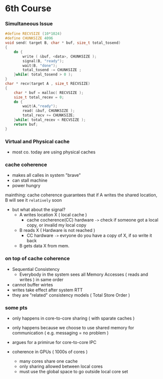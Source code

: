 6th Course  
=============

### Simultaneous Issue

```c
#define RECVSIZE (10*1024)
#define CHUNKSIZE 4096
void send( target B, char * buf, size_t total_tosend)
{
	do {
		write ( &buf, <data>, CHUNKSIZE );
		signal(B, "ready");
		wait(B, "done");
		total_tosend -= CHUNKSIZE ;
	}while( total_tosend > 0 );
}
char * recv(target A , size_t RECVSIZE)
{
	char * buf = malloc( RECVSIZE );
	size_t total_recev = 0;
	do {
		wait(A,"ready");
		read( &buf, CHUNKSIZE );
		total_recv += CHUNKSIZE;
	}while( total_recev < RECVSIZE );
	return buf;
}

```
### Virtual and Physical cache

* most co. today are using physical caches

### cache coherence

* makes all calles in system "brave"
* can stall machine
* power hungry

mainthing: cache coherence guarantees that if A writes the shared location,
B will see it `relatively` soon

* but what about the signal?
	* A writes location X ( local cache )
		* cache cocherence(CC) hardware `->` check if someone got a local copy,  or invalid my local copy 
	* B reads X ( Hardware is not reached )
		* CC hardware `->` evryone do you have a copy of X, if so write it back
	* B gets data X from mem.

### on top of cache coherence

* Sequential Consistency
	* Everybody in the system sees all Memory Accesses ( reads and writes ) in same order
* cannot buffer wirtes
* writes take effect after system RTT
* they are "related" consistency models ( Total Store Order )

### some pts

* only happens in core-to-core sharing ( with sparate caches )
* only happens because we choose to use shared memory for communication ( e.g. messaging = no problem )
* argues for a primirue for core-to-core IPC

* coherence in GPUs ( 1000s of cores )
	* many cores share one cache
	* only sharing allowed between local cores
	* must use the global space to go outside local core set


